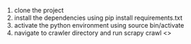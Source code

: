 1. clone the project
2. install the dependencies using pip install requirements.txt
3. activate the python environment using source bin/activate
4. navigate to crawler directory and run scrapy crawl <<filename>>
